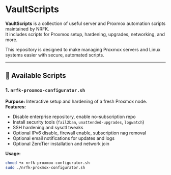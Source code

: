 # VaultScripts

**VaultScripts** is a collection of useful server and Proxmox automation scripts maintained by NRFK.  
It includes scripts for Proxmox setup, hardening, upgrades, networking, and more.  

This repository is designed to make managing Proxmox servers and Linux systems easier with secure, automated scripts.

---

## 🔹 Available Scripts

### 1. `nrfk-proxmox-configurator.sh`
**Purpose:** Interactive setup and hardening of a fresh Proxmox node.  
**Features:**
- Disable enterprise repository, enable no-subscription repo  
- Install security tools (`fail2ban`, `unattended-upgrades`, `logwatch`)  
- SSH hardening and sysctl tweaks  
- Optional IPv6 disable, firewall enable, subscription nag removal  
- Optional email notifications for updates and logs  
- Optional ZeroTier installation and network join  

**Usage:**
```bash
chmod +x nrfk-proxmox-configurator.sh
sudo ./nrfk-proxmox-configurator.sh
